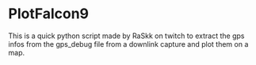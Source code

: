 # PlotFalcon9

This is a quick python script made by RaSkk on twitch to extract the gps infos from the gps_debug file from a downlink capture and plot them on a map.
